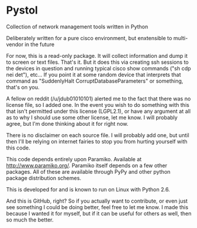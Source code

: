 # Pystol
Collection of network management tools written in Python

Deliberately written for a pure cisco environment, but enxtensible to multi-vendor in the future

For now, this is a read-only package.  It will collect information and dump it to screen or text files.  That's it.  But it does this via creating ssh sessions to the devices in question and running typical cisco show commands ("sh cdp nei det"), etc... If you point it at some random device that interprets that command as "SuddenlyHalt CorruptDatabaseParameters" or something, that's on you.  


A fellow on reddit (/u/jdub01010101) alerted me to the fact that there was no license file, so I added one.  In the event you wish to do something with this that isn't permitted under this license (LGPL2.1), or have any argument at all as to why I should use some other license, let me know.  I will probably agree, but I'm done thinking about it for right now.

There is no disclaimer on each source file.  I will probably add one, but until then I'll be relying on internet fairies to stop you from hurting yourself with this code.

This code depends entirely upon Paramiko.  Available at http://www.paramiko.org/.
Paramiko itself depends on a few other packages.  All of these are available through PyPy and other python package distribution schemes. 

This is developed for and is known to run on Linux with Python 2.6.  

And this is GitHub, right?  So if you actually want to contribute, or even just see something I could be doing better, feel free to let me know.  I made this because I wanted it for myself, but if it can be useful for others as well, then so much the better.
